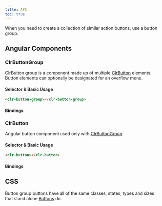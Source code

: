 ```yaml
---
title: API
toc: true
---
```


When you need to create a collection of similar action buttons, use a button group.

## Angular Components

### ClrButtonGroup

ClrButton group is a component made up of multiple [ClrButton](./api/#clrbutton) elements. Button elements can
optionally be designated for an overflow menu.

#### Selector & Basic Usage

```html
<clr-button-group></clr-button-group>
```

#### Bindings

<DocComponentApi component="ClrButtonGroup" item="bindings" />

### ClrButton

Angular button component used only with [ClrButtonGroup](./api/#clrbuttongroup).

#### Selector & Basic Usage

```html
<clr-button></clr-button>
```

#### Bindings

<DocComponentApi component="ClrButton" item="bindings" />

## CSS

Button group buttons have all of the same classes, states, types and sizes that stand alone [Buttons](../button/api.md) do.
